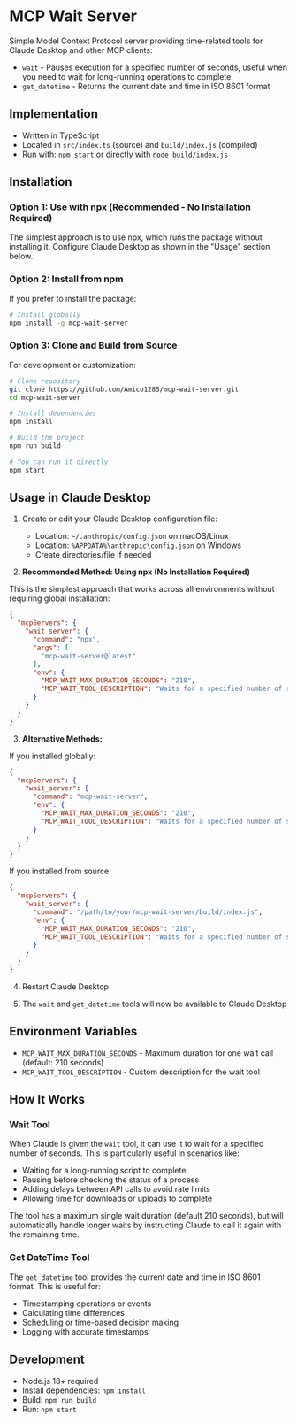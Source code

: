 # MCP Wait Server

Simple Model Context Protocol server providing time-related tools for Claude Desktop and other MCP clients:
- `wait` - Pauses execution for a specified number of seconds, useful when you need to wait for long-running operations to complete
- `get_datetime` - Returns the current date and time in ISO 8601 format

## Implementation

- Written in TypeScript
- Located in `src/index.ts` (source) and `build/index.js` (compiled)
- Run with: `npm start` or directly with `node build/index.js`

## Installation

### Option 1: Use with npx (Recommended - No Installation Required)

The simplest approach is to use npx, which runs the package without installing it. Configure Claude Desktop as shown in the "Usage" section below.

### Option 2: Install from npm

If you prefer to install the package:

```bash
# Install globally
npm install -g mcp-wait-server
```

### Option 3: Clone and Build from Source

For development or customization:

```bash
# Clone repository
git clone https://github.com/Amico1285/mcp-wait-server.git
cd mcp-wait-server

# Install dependencies
npm install

# Build the project
npm run build

# You can run it directly
npm start
```

## Usage in Claude Desktop

1. Create or edit your Claude Desktop configuration file:
   - Location: `~/.anthropic/config.json` on macOS/Linux
   - Location: `%APPDATA%\anthropic\config.json` on Windows
   - Create directories/file if needed

2. **Recommended Method: Using npx (No Installation Required)**

This is the simplest approach that works across all environments without requiring global installation:

```json
{
  "mcpServers": {
    "wait_server": {
      "command": "npx",
      "args": [
        "mcp-wait-server@latest"
      ],
      "env": {
        "MCP_WAIT_MAX_DURATION_SECONDS": "210",
        "MCP_WAIT_TOOL_DESCRIPTION": "Waits for a specified number of seconds. Use this to create a delay after starting a long-running operation (like a script or download via another tool), allowing it time to complete before you proceed or check its status."
      }
    }
  }
}
```

3. **Alternative Methods:**

If you installed globally:

```json
{
  "mcpServers": {
    "wait_server": {
      "command": "mcp-wait-server",
      "env": {
        "MCP_WAIT_MAX_DURATION_SECONDS": "210",
        "MCP_WAIT_TOOL_DESCRIPTION": "Waits for a specified number of seconds. Use this to create a delay after starting a long-running operation (like a script or download via another tool), allowing it time to complete before you proceed or check its status."
      }
    }
  }
}
```

If you installed from source:

```json
{
  "mcpServers": {
    "wait_server": {
      "command": "/path/to/your/mcp-wait-server/build/index.js",
      "env": {
        "MCP_WAIT_MAX_DURATION_SECONDS": "210",
        "MCP_WAIT_TOOL_DESCRIPTION": "Waits for a specified number of seconds. Use this to create a delay after starting a long-running operation (like a script or download via another tool), allowing it time to complete before you proceed or check its status."
      }
    }
  }
}
```

4. Restart Claude Desktop

5. The `wait` and `get_datetime` tools will now be available to Claude Desktop

## Environment Variables

- `MCP_WAIT_MAX_DURATION_SECONDS` - Maximum duration for one wait call (default: 210 seconds)
- `MCP_WAIT_TOOL_DESCRIPTION` - Custom description for the wait tool

## How It Works

### Wait Tool
When Claude is given the `wait` tool, it can use it to wait for a specified number of seconds. This is particularly useful in scenarios like:

- Waiting for a long-running script to complete
- Pausing before checking the status of a process
- Adding delays between API calls to avoid rate limits
- Allowing time for downloads or uploads to complete

The tool has a maximum single wait duration (default 210 seconds), but will automatically handle longer waits by instructing Claude to call it again with the remaining time.

### Get DateTime Tool
The `get_datetime` tool provides the current date and time in ISO 8601 format. This is useful for:

- Timestamping operations or events
- Calculating time differences
- Scheduling or time-based decision making
- Logging with accurate timestamps

## Development

- Node.js 18+ required  
- Install dependencies: `npm install`
- Build: `npm run build`
- Run: `npm start`